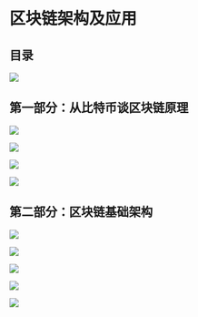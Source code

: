 # 区块链架构及应用

## 目录

![](https://i.imgur.com/wGncL3C.png)

## 第一部分：从比特币谈区块链原理

![](https://i.imgur.com/WKwDO1x.png)

![](https://i.imgur.com/ses2Vbx.png)

![](https://i.imgur.com/dQAa3hh.png)

![](https://i.imgur.com/I2EjWoT.png)

## 第二部分：区块链基础架构

![](https://i.imgur.com/aiyCNJF.png)

![](https://i.imgur.com/9yrqBH0.png)

![](https://i.imgur.com/rRvdAGT.png)

![](https://i.imgur.com/Y5qkNoS.png)

![](https://i.imgur.com/IjYw962.png)